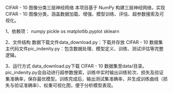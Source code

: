 CIFAR - 10 图像分类三层神经网络
本项目基于 NumPy 构建三层神经网络，实现 CIFAR - 10 图像分类，涵盖数据加载、增强、模型训练、评估、超参数搜索及可视化。

1、依赖项：
  numpy
  pickle
  os
  matplotlib.pyplot
  sklearn
  
2、文件结构
数据下载文件data_download.py：下载并存放 CIFAR - 10 数据集
主代码文件pic_indenity.py：包含数据处理、模型定义、训练、测试评估等完整逻辑。

3、运行方式
data_download.py下载 CIFAR - 10 数据集至data/目录。
pic_indenity.py会自动进行超参数搜索，训练中实时输出训练轮次、损失及验证集准确率，保存最优模型。训练完成后，输出测试集准确率，并生成训练曲线（损失与验证准确率）、权重可视化图，便于分析模型表现。
